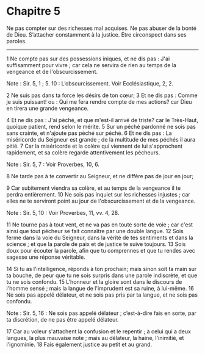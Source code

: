 # Chapitre 5

Ne pas compter sur des richesses mal acquises.
Ne pas abuser de la bonté de Dieu.
S’attacher constamment à la justice.
Etre circonspect dans ses paroles.

***

1 Ne compte pas sur des possessions iniques, et ne dis pas : J'ai suffisamment pour vivre ; car cela ne servira de rien au temps de la vengeance et de l'obscurcissement.

<span class="bible-note">Note : </span> Sir. 5, 1 ; 5. 10 : L’obscurcissement. Voir Ecclésiastique, 2, 2.

2 Ne suis pas dans ta force les désirs de ton cœur; 3 Et ne dis pas : Comme je suis puissant! ou : Qui me fera rendre compte de mes actions? car Dieu en tirera une grande vengeance.


4 Et ne dis pas : J'ai péché, et que m'est-il arrivé de triste? car le Très-Haut, quoique patient, rend selon le mérite. 5 Sur un péché pardonné ne sois pas sans crainte, et n'ajoute pas péché sur péché. 6 Et ne dis pas : La miséricorde du Seigneur est grande ; de la multitude de mes péchés il aura pitié. 7 Car la miséricorde et la colère qui viennent de lui s'approchent rapidement, et sa colère regarde attentivement les pécheurs.

<span class="bible-note">Note : </span> Sir. 5, 7 : Voir Proverbes, 10, 6.


8 Ne tarde pas à te convertir au Seigneur, et ne diffère pas de jour en jour;


9 Car subitement viendra sa colère, et au temps de la vengeance il te perdra entièrement. 10 Ne sois pas inquiet sur les richesses injustes ; car elles ne te serviront point au jour de l'obscurcissement et de la vengeance.

<span class="bible-note">Note : </span> Sir. 5, 10 : Voir Proverbes, 11, vv. 4, 28.


11 Ne tourne pas à tout vent, et ne va pas en toute sorte de voie ; car c'est ainsi que tout pécheur se fait connaître par une double langue. 12 Sois ferme dans la voie du Seigneur, dans la vérité de tes sentiments et dans la science ; et que la parole de paix et de justice te suive toujours. 13 Sois doux pour écouter la parole, afin que tu comprennes et que tu rendes avec sagesse une réponse véritable.


14 Si tu as l'intelligence, réponds à ton prochain; mais sinon soit ta main sur ta bouche, de peur que tu ne sois surpris dans une parole indiscrète, et que tu ne sois confondu. 15 L'honneur et la gloire sont dans le discours de l'homme sensé ; mais la langue de l'imprudent est sa ruine, à lui-même. 16 Ne sois pas appelé délateur, et ne sois pas pris par ta langue, et ne sois pas confondu.

<span class="bible-note">Note : </span> Sir. 5, 16 : Ne sois pas appelé délateur ; c’est-à-dire fais en sorte, par ta discrétion, de ne pas être appelé délateur.

17 Car au voleur s'attachent la confusion et le repentir ; à celui qui a deux langues, la plus mauvaise note ; mais au délateur, la haine, l'inimitié, et l'ignominie. 18 Fais également justice au petit et au grand.

